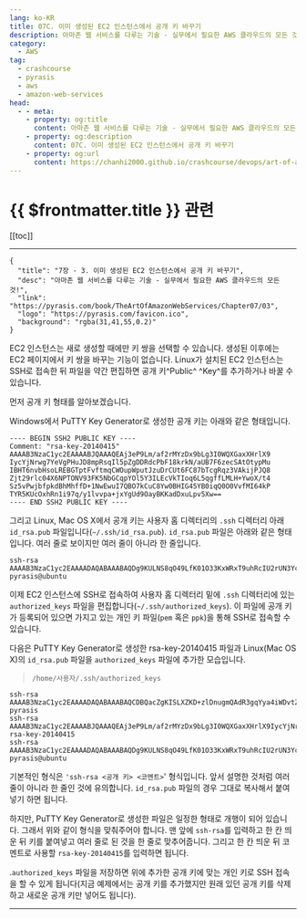 ```yaml
---
lang: ko-KR
title: 07C. 이미 생성된 EC2 인스턴스에서 공개 키 바꾸기
description: 아마존 웹 서비스를 다루는 기술 - 실무에서 필요한 AWS 클라우드의 모든 것! > 07C. 이미 생성된 EC2 인스턴스에서 공개 키 바꾸기
category:
  - AWS
tag: 
  - crashcourse
  - pyrasis
  - aws 
  - amazon-web-services
head:
  - - meta:
    - property: og:title
      content: 아마존 웹 서비스를 다루는 기술 - 실무에서 필요한 AWS 클라우드의 모든 것! > 07C. 이미 생성된 EC2 인스턴스에서 공개 키 바꾸기
    - property: og:description
      content: 07C. 이미 생성된 EC2 인스턴스에서 공개 키 바꾸기
    - property: og:url
      content: https://chanhi2000.github.io/crashcourse/devops/art-of-aws/07C.html
---
```


# {{ $frontmatter.title }} 관련

[[toc]]

---

```component VPCard
{
  "title": "7장 - 3. 이미 생성된 EC2 인스턴스에서 공개 키 바꾸기",
  "desc": "아마존 웹 서비스를 다루는 기술 - 실무에서 필요한 AWS 클라우드의 모든 것!",
  "link": "https://pyrasis.com/book/TheArtOfAmazonWebServices/Chapter07/03",
  "logo": "https://pyrasis.com/favicon.ico",
  "background": "rgba(31,41,55,0.2)"
}
```

EC2 인스턴스는 새로 생성할 때에만 키 쌍을 선택할 수 있습니다. 생성된 이후에는 EC2 페이지에서 키 쌍을 바꾸는 기능이 없습니다. Linux가 설치된 EC2 인스턴스는 SSH로 접속한 뒤 파일을 약간 편집하면 공개 키^Public^ ^Key^를 추가하거나 바꿀 수 있습니다.

먼저 공개 키 형태를 알아보겠습니다.

Windows에서 PuTTY Key Generator로 생성한 공개 키는 아래와 같은 형태입니다.

```text
---- BEGIN SSH2 PUBLIC KEY ----
Comment: "rsa-key-20140415"
AAAAB3NzaC1yc2EAAAABJQAAAQEAj3eP9Lm/af2rMYzDx9bLg3I0WQXGaxXHrlX9
IycYjNrwg7YeVgPHuJD8mpRsqIl5pZgDDRdcPbF18krkN/aUB7F6zecSAtOtypMu
IBHT6nvbHsoLREBGTptFvftmqCWOupWputJzuDrCUt6FC87bTcgRqz3VAkijPJQ8
Zjt29rlc04X6NPTONV93FK5NbGCqpYOl5Y3ILEcVkTIoq6L5qgffLMLH+YwoX/t4
Sz5vPwjbfpkdBhMhffD+1NwEwuI7QBO7kCuC8Yw0BHIG45YB0iqQ0O0VvfMI64kP
TYR5KUcOxhRn1i97q/y1lvvpa+jxYgUd9OayBKKadDxuLpv5Xw==
---- END SSH2 PUBLIC KEY ----
```

그리고 Linux, Mac OS X에서 공개 키는 사용자 홈 디렉터리의 <FontIcon icon="fas fa-folder-open"/>`.ssh` 디렉터리 아래 <FontIcon icon="iconfont icon-token"/>`id_rsa.pub` 파일입니다(`~/.ssh/id_rsa.pub`). <FontIcon icon="iconfont icon-token"/>`id_rsa.pub` 파일은 아래와 같은 형태입니다. 여러 줄로 보이지만 여러 줄이 아니라 한 줄입니다.

```text
ssh-rsa AAAAB3NzaC1yc2EAAAADAQABAAABAQDg9KULNS8qO49LfK01O33KxWRxT9uhRcIU2rUN3YcJzSYYCWt3LfSx2TRk5mcJjR7XCzuY3biAnJZdrCf5KTjEp7KNohqpVxUcE0WJiWZJkYMVSCrmryCAAY+945E8h3py0NbR2hOY9lvV9ZndgNHO4dN1qsJxjYNTfEhl3pFnuxNLcbxrkXgegDU8R0HIIU4Bnb18G9pFTjzjdAcwxw4HgevtAS3YUH2iSLaNqipeQJcbQjC7psGNeunvvtrOBqetyom/+XrDWzQa6U3763ySYTilHzfY7EZpIesnmNNDBWXru6OS5J3QyKqldtHqAiuC3MQ8NCkSlgwtkFdwPxY5 pyrasis@ubuntu
```

이제 EC2 인스턴스에 SSH로 접속하여 사용자 홈 디렉터리 밑에 <FontIcon icon="iconfont icon-folder-open"/>`.ssh` 디렉터리에 있는 <FontIcon icon="iconfont icon-token"/>`authorized_keys` 파일을 편집합니다(`~/.ssh/authorized_keys`). 이 파일에 공개 키가 등록되어 있으면 가지고 있는 개인 키 파일(`pem` 혹은 `ppk`)을 통해 SSH로 접속할 수 있습니다.

다음은 PuTTY Key Generator로 생성한 rsa-key-20140415 파일과 Linux(Mac OS X)의 <FontIcon icon="iconfont icon-token"/>`id_rsa.pub` 파일을 <FontIcon icon="iconfont icon-token"/>`authorized_keys` 파일에 추가한 모습입니다.

> <FontIcon icon="fas fa-folder-open"/>`/home/사용자/.ssh/`<FontIcon icon="iconfont icon-token"/>`authorized_keys`

```text
ssh-rsa AAAAB3NzaC1yc2EAAAADAQABAAABAQCDBQacZgKISLXZKD+zlDnugmQAdR3gqYya4iWDvtZyA1h/VhQVvSMtxkgMiSsdXwD98iLeezaJN6dSXnRXTZ1tdjKHdp8OHAwy5aCKzQtj7eybx6yV+mHQbBBFrGM3u5b/aus+C+klynPuIWThaqqbPRt3VY6sijXbzEExDl/PtxKsk5HKDDXj01FCzJ5ABPKWMhjr7oIE9xdbsU6wcyG0FoCAg5Zq9gliwB7KWL+XyiWFd6qZdEN1SzYLXvqTFE/18xMSFh9hake7gHKAEv6/TXcJgZjCnKRXrcTKYQcNhtgK3TxyBH0EaWCQpihiF8bMP3FDzoZu99eaqnRstd9B pyrasis
ssh-rsa AAAAB3NzaC1yc2EAAAABJQAAAQEAj3eP9Lm/af2rMYzDx9bLg3I0WQXGaxXHrlX9IycYjNrwg7YeVgPHuJD8mpRsqIl5pZgDDRdcPbF18krkN/aUB7F6zecSAtOtypMuIBHT6nvbHsoLREBGTptFvftmqCWOupWputJzuDrCUt6FC87bTcgRqz3VAkijPJQ8Zjt29rlc04X6NPTONV93FK5NbGCqpYOl5Y3ILEcVkTIoq6L5qgffLMLH+YwoX/t4Sz5vPwjbfpkdBhMhffD+1NwEwuI7QBO7kCuC8Yw0BHIG45YB0iqQ0O0VvfMI64kPTYR5KUcOxhRn1i97q/y1lvvpa+jxYgUd9OayBKKadDxuLpv5Xw== rsa-key-20140415
ssh-rsa AAAAB3NzaC1yc2EAAAADAQABAAABAQDg9KULNS8qO49LfK01O33KxWRxT9uhRcIU2rUN3YcJzSYYCWt3LfSx2TRk5mcJjR7XCzuY3biAnJZdrCf5KTjEp7KNohqpVxUcE0WJiWZJkYMVSCrmryCAAY+945E8h3py0NbR2hOY9lvV9ZndgNHO4dN1qsJxjYNTfEhl3pFnuxNLcbxrkXgegDU8R0HIIU4Bnb18G9pFTjzjdAcwxw4HgevtAS3YUH2iSLaNqipeQJcbQjC7psGNeunvvtrOBqetyom/+XrDWzQa6U3763ySYTilHzfY7EZpIesnmNNDBWXru6OS5J3QyKqldtHqAiuC3MQ8NCkSlgwtkFdwPxY5 pyrasis@ubuntu
```

기본적인 형식은 `'ssh-rsa <공개 키> <코멘트>`' 형식입니다. 앞서 설명한 것처럼 여러 줄이 아니라 한 줄인 것에 유의합니다. <FontIcon icon="iconfont icon-token"/>`id_rsa.pub` 파일의 경우 그대로 복사해서 붙여넣기 하면 됩니다.

하지만, PuTTY Key Generator로 생성한 파일은 일정한 형태로 개행이 되어 있습니다. 그래서 위와 같이 형식을 맞춰주어야 합니다. 맨 앞에 `ssh-rsa`를 입력하고 한 칸 띄운 뒤 키를 붙여넣고 여러 줄로 된 것을 한 줄로 맞추어줍니다. 그리고 한 칸 띄운 뒤 코멘트로 사용할 <FontIcon icon="iconfont icon-token"/>`rsa-key-20140415`를 입력하면 됩니다.

.<FontIcon icon="iconfont icon-token"/>`authorized_keys` 파일을 저장하면 위에 추가한 공개 키에 맞는 개인 키로 SSH 접속을 할 수 있게 됩니다(지금 예제에서는 공개 키를 추가했지만 원래 있던 공개 키를 삭제하고 새로운 공개 키만 넣어도 됩니다).

---

<TagLinks />